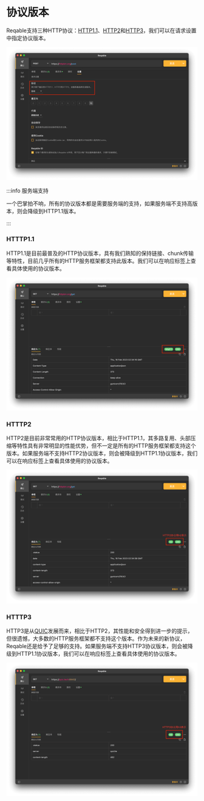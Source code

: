 # 协议版本

Reqable支持三种HTTP协议：[HTTP1.1](https://www.ietf.org/rfc/rfc2616.txt)、[HTTP2](https://www.ietf.org/rfc/rfc7540.txt)和[HTTP3](https://www.ietf.org/rfc/rfc9114.txt)，我们可以在请求设置中指定协议版本。

![](arts/protocol_01.png)

:::info 服务端支持

一个巴掌拍不响，所有的协议版本都是需要服务端的支持，如果服务端不支持高版本，则会降级到HTTP1.1版本。

:::

### HTTTP1.1

HTTP1.1是目前最普及的HTTP协议版本，具有我们熟知的保持链接、chunk传输等特性，目前几乎所有的HTTP服务框架都支持此版本。我们可以在响应标签上查看具体使用的协议版本。

![](arts/protocol_02.png)

### HTTTP2

HTTP2是目前非常常用的HTTP协议版本，相比于HTTP1.1，其多路复用、头部压缩等特性具有非常明显的性能优势，但不一定是所有的HTTP服务框架都支持这个版本。如果服务端不支持HTTP2协议版本，则会被降级到HTTP1.1协议版本，我们可以在响应标签上查看具体使用的协议版本。

![](arts/protocol_03.png)

### HTTTP3

HTTP3是从[QUIC](https://www.ietf.org/rfc/rfc9000.txt)发展而来，相比于HTTP2，其性能和安全得到进一步的提示，但很遗憾，大多数的HTTP服务框架都不支持这个版本。作为未来的新协议，Reqable还是给予了足够的支持。如果服务端不支持HTTP3协议版本，则会被降级到HTTP1.1协议版本，我们可以在响应标签上查看具体使用的协议版本。

![](arts/protocol_04.png)